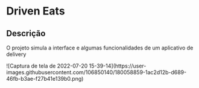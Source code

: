 <h1>Driven Eats</h1>
<h2>Descrição</h2>
<p>O projeto simula a interface e algumas funcionalidades de um aplicativo de delivery</p>
![Captura de tela de 2022-07-20 15-39-14](https://user-images.githubusercontent.com/106850140/180058859-1ac2d12b-d689-46fb-b3ae-f27b41e139b0.png)
